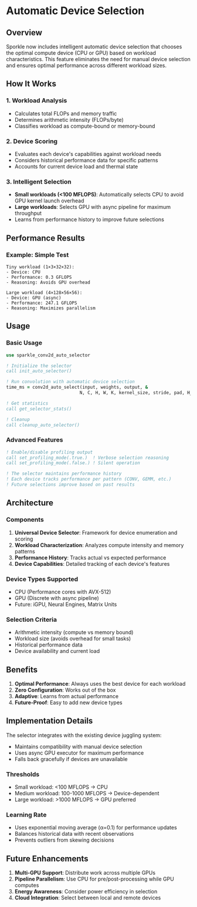 # Automatic Device Selection

## Overview

Sporkle now includes intelligent automatic device selection that chooses the optimal compute device (CPU or GPU) based on workload characteristics. This feature eliminates the need for manual device selection and ensures optimal performance across different workload sizes.

## How It Works

### 1. Workload Analysis
- Calculates total FLOPs and memory traffic
- Determines arithmetic intensity (FLOPs/byte)
- Classifies workload as compute-bound or memory-bound

### 2. Device Scoring
- Evaluates each device's capabilities against workload needs
- Considers historical performance data for specific patterns
- Accounts for current device load and thermal state

### 3. Intelligent Selection
- **Small workloads (<100 MFLOPS)**: Automatically selects CPU to avoid GPU kernel launch overhead
- **Large workloads**: Selects GPU with async pipeline for maximum throughput
- Learns from performance history to improve future selections

## Performance Results

### Example: Simple Test
```
Tiny workload (1×3×32×32):
- Device: CPU
- Performance: 0.3 GFLOPS
- Reasoning: Avoids GPU overhead

Large workload (4×128×56×56):
- Device: GPU (async)
- Performance: 247.1 GFLOPS  
- Reasoning: Maximizes parallelism
```

## Usage

### Basic Usage
```fortran
use sparkle_conv2d_auto_selector

! Initialize the selector
call init_auto_selector()

! Run convolution with automatic device selection
time_ms = conv2d_auto_select(input, weights, output, &
                            N, C, H, W, K, kernel_size, stride, pad, H_out, W_out)

! Get statistics
call get_selector_stats()

! Cleanup
call cleanup_auto_selector()
```

### Advanced Features
```fortran
! Enable/disable profiling output
call set_profiling_mode(.true.)  ! Verbose selection reasoning
call set_profiling_mode(.false.) ! Silent operation

! The selector maintains performance history
! Each device tracks performance per pattern (CONV, GEMM, etc.)
! Future selections improve based on past results
```

## Architecture

### Components
1. **Universal Device Selector**: Framework for device enumeration and scoring
2. **Workload Characterization**: Analyzes compute intensity and memory patterns
3. **Performance History**: Tracks actual vs expected performance
4. **Device Capabilities**: Detailed tracking of each device's features

### Device Types Supported
- CPU (Performance cores with AVX-512)
- GPU (Discrete with async pipeline)
- Future: iGPU, Neural Engines, Matrix Units

### Selection Criteria
- Arithmetic intensity (compute vs memory bound)
- Workload size (avoids overhead for small tasks)
- Historical performance data
- Device availability and current load

## Benefits

1. **Optimal Performance**: Always uses the best device for each workload
2. **Zero Configuration**: Works out of the box
3. **Adaptive**: Learns from actual performance
4. **Future-Proof**: Easy to add new device types

## Implementation Details

The selector integrates with the existing device juggling system:
- Maintains compatibility with manual device selection
- Uses async GPU executor for maximum performance
- Falls back gracefully if devices are unavailable

### Thresholds
- Small workload: <100 MFLOPS → CPU
- Medium workload: 100-1000 MFLOPS → Device-dependent
- Large workload: >1000 MFLOPS → GPU preferred

### Learning Rate
- Uses exponential moving average (α=0.1) for performance updates
- Balances historical data with recent observations
- Prevents outliers from skewing decisions

## Future Enhancements

1. **Multi-GPU Support**: Distribute work across multiple GPUs
2. **Pipeline Parallelism**: Use CPU for pre/post-processing while GPU computes
3. **Energy Awareness**: Consider power efficiency in selection
4. **Cloud Integration**: Select between local and remote devices